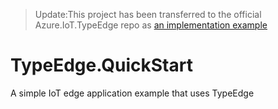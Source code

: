>Update:This project has been transferred to the official Azure.IoT.TypeEdge repo as [an implementation example](https://github.com/Azure/TypeEdge/tree/master/Examples/QuickStart)

# TypeEdge.QuickStart
A simple IoT edge application example that uses TypeEdge

